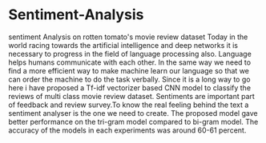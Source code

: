 # Sentiment-Analysis
sentiment Analysis on rotten tomato's movie review dataset
Today in the world racing towards the artificial
intelligence and deep networks it is necessary to progress in the field of language processing also. Language helps humans communicate with each other. In the same way we need to find
a more efficient way to make machine learn our language so that we can order the machine to do the task verbally. Since it is a long way to go here i have proposed a Tf-idf vectorizer
based CNN model to classify the reviews of multi class movie review dataset. Sentiments are important part of feedback and review survey.To know the real feeling behind the text a sentiment
analyser is the one we need to create. The proposed model gave better performance on the tri-gram model compared to bi-gram model. The accuracy of the models in each experiments was
around 60-61 percent.
